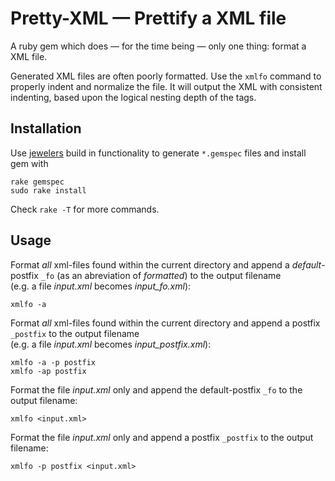 Pretty-XML &mdash; Prettify a XML file
======================================

A ruby gem which does &mdash; for the time being &mdash; only one thing: format a XML file.

Generated XML files are often poorly formatted. Use the `xmlfo` command to properly indent and normalize the file. It will output the XML with consistent indenting, based upon the logical nesting depth of the tags.

Installation
------------

Use [jewelers][1] build in functionality to generate `*.gemspec` files and install gem with

    rake gemspec
    sudo rake install
    
Check `rake -T` for more commands.
    
Usage
-----

Format _all_ xml-files found within the current directory and append a _default_-postfix `_fo` (as an abreviation of _formatted_) to the output filename  
(e.g. a file _input.xml_ becomes _input_fo.xml_):

    xmlfo -a

Format _all_ xml-files found within the current directory and append a postfix `_postfix` to the output filename  
(e.g. a file _input.xml_ becomes _input_postfix.xml_):

    xmlfo -a -p postfix
    xmlfo -ap postfix

Format the file _input.xml_ only and append the default-postfix `_fo` to the output filename:

    xmlfo <input.xml>

Format the file _input.xml_ only and append a postfix `_postfix` to the output filename:

    xmlfo -p postfix <input.xml>
    

    
[1]: http://github.com/technicalpickles/jeweler  "Jeweler at Github"